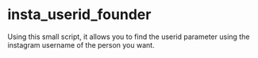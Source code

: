 # insta_userid_founder

Using this small script, it allows you to find the userid parameter using the instagram username of the person you want.
